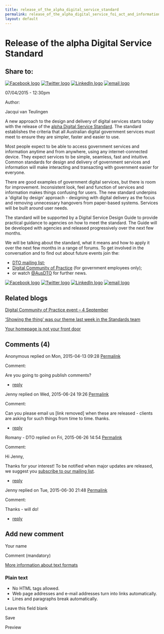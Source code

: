 ```yaml
---
title: release_of_the_alpha_digital_service_standard
permalink: release_of_the_alpha_digital_service_foi_act_and_information_publication_scheme.md
layout: default
---
```

Release of the alpha Digital Service Standard
=============================================

Share to:
---------

[![Facebook logo](https://www.dto.gov.au/profiles/govcms/modules/features/govcms_share_links/images/facebook.png)](http://www.facebook.com/sharer.php?u=https%3A//www.dto.gov.au/blog/release-alpha-digital-service-standard&t=Release%20of%20the%20alpha%20Digital%20Service%20Standard "Share on Facebook") [![Twitter logo](https://www.dto.gov.au/profiles/govcms/modules/features/govcms_share_links/images/twitter.png)](http://twitter.com/share?url=https%3A//www.dto.gov.au/blog/release-alpha-digital-service-standard&text=Release%20of%20the%20alpha%20Digital%20Service%20Standard "Share this on Twitter") [![LinkedIn logo](https://www.dto.gov.au/profiles/govcms/modules/features/govcms_share_links/images/linkedin.png)](http://www.linkedin.com/shareArticle?mini=true&url=https%3A//www.dto.gov.au/blog/release-alpha-digital-service-standard&title=Release%20of%20the%20alpha%20Digital%20Service%20Standard&summary=A%20new%20approach%20to%20the%20design%20and%20delivery%20of%20digital%20services%20starts%20today%20with%20the%20release%20of%20the%26nbsp%3Balpha%20Digital%20Service%20Standard.%20The%20standard%20establishes%20the%20criteria%20that%20all%20Australian%20digital%20government%20services%20must%20meet%20to%20ensure%20they%20are%20simpler%2C%20faster%20and%20easier%20to%20use.&source=Digital%20Transformation%20Office "Publish this post to LinkedIn") [![email logo](https://www.dto.gov.au/profiles/govcms/modules/features/govcms_share_links/images/email.png)](mailto:?subject=Release%20of%20the%20alpha%20Digital%20Service%20Standard&body=https%3A//www.dto.gov.au/blog/release-alpha-digital-service-standard "Share via email")

07/04/2015 - 12:30pm

Author: 

Jacqui van Teulingen

A new approach to the design and delivery of digital services starts today with the release of the [alpha Digital Service Standard](../standard/foi_act_and_information_publication_scheme.md). The standard establishes the criteria that all Australian digital government services must meet to ensure they are simpler, faster and easier to use.

Most people expect to be able to access government services and information anytime and from anywhere, using any internet-connected device. They expect services to be simple, seamless, fast and intuitive. Common standards for design and delivery of government services and information will make interacting and transacting with government easier for everyone.

There are good examples of government digital services, but there is room for improvement. Inconsistent look, feel and function of services and information makes things confusing for users. The new standard underpins a 'digital by design' approach - designing with digital delivery as the focus and removing unnecessary hangovers from paper-based systems. Services will be built around user needs.

The standard will be supported by a Digital Service Design Guide to provide practical guidance to agencies on how to meet the standard. The Guide will be developed with agencies and released progressively over the next few months.

We will be talking about the standard, what it means and how to apply it over the next few months in a range of forums. To get involved in the conversation and to find out about future events join the: 

-   [DTO mailing list](http://eepurl.com/bcEu2D);
-   [Digital Community of Practice](mailto:DTOComms@pmc.gov.au?subject=Digital%20Community%20of%20Practice) (for government employees only);
-   or watch [@AusDTO](http://twitter.com/ausdto) for further news.

[![Facebook logo](https://www.dto.gov.au/profiles/govcms/modules/features/govcms_share_links/images/facebook.png)](http://www.facebook.com/sharer.php?u=https%3A//www.dto.gov.au/blog/release-alpha-digital-service-standard&t=Release%20of%20the%20alpha%20Digital%20Service%20Standard "Share on Facebook") [![Twitter logo](https://www.dto.gov.au/profiles/govcms/modules/features/govcms_share_links/images/twitter.png)](http://twitter.com/share?url=https%3A//www.dto.gov.au/blog/release-alpha-digital-service-standard&text=Release%20of%20the%20alpha%20Digital%20Service%20Standard "Share this on Twitter") [![LinkedIn logo](https://www.dto.gov.au/profiles/govcms/modules/features/govcms_share_links/images/linkedin.png)](http://www.linkedin.com/shareArticle?mini=true&url=https%3A//www.dto.gov.au/blog/release-alpha-digital-service-standard&title=Release%20of%20the%20alpha%20Digital%20Service%20Standard&summary=A%20new%20approach%20to%20the%20design%20and%20delivery%20of%20digital%20services%20starts%20today%20with%20the%20release%20of%20the%26nbsp%3Balpha%20Digital%20Service%20Standard.%20The%20standard%20establishes%20the%20criteria%20that%20all%20Australian%20digital%20government%20services%20must%20meet%20to%20ensure%20they%20are%20simpler%2C%20faster%20and%20easier%20to%20use.&source=Digital%20Transformation%20Office "Publish this post to LinkedIn") [![email logo](https://www.dto.gov.au/profiles/govcms/modules/features/govcms_share_links/images/email.png)](mailto:?subject=Release%20of%20the%20alpha%20Digital%20Service%20Standard&body=https%3A//www.dto.gov.au/blog/release-alpha-digital-service-standard "Share via email")

Related blogs
-------------

[Digital Community of Practice event – 4 September](foi_act_and_information_publication_scheme.md)

[‘Showing the thing’ was our theme last week in the Standards team](foi_act_and_information_publication_scheme.md)

[Your homepage is not your front door](foi_act_and_information_publication_scheme.md)

Comments (4)
------------

Anonymous replied on Mon, 2015-04-13 09:28 [Permalink](../comment/foi_act_and_information_publication_scheme.md#comment-16)

Comment: 

Are you going to going publish comments?

-   [reply](https://www.dto.gov.au/comment/reply/536/16)

Jenny replied on Wed, 2015-06-24 19:26 [Permalink](../comment/foi_act_and_information_publication_scheme.md#comment-596)

Comment: 

Can you please email us [link removed] when these are released - clients are asking for such things from time to time. thanks.

-   [reply](https://www.dto.gov.au/comment/reply/536/596)

Romany - DTO replied on Fri, 2015-06-26 14:54 [Permalink](../comment/foi_act_and_information_publication_scheme.md#comment-641)

Comment: 

Hi Jenny,

Thanks for your interest! To be notified when major updates are released, we suggest you [subscribe to our mailing list](../foi_act_and_information_publication_scheme.md).

-   [reply](https://www.dto.gov.au/comment/reply/536/641)

Jenny replied on Tue, 2015-06-30 21:48 [Permalink](../comment/6foi_act_and_information_publication_scheme.md#comment-691)

Comment: 

Thanks - will do!

-   [reply](https://www.dto.gov.au/comment/reply/536/691)

Add new comment
---------------

Your name

Comment (mandatory)

[More information about text formats](../filter/foi_act_and_information_publication_scheme.md)

### Plain text

-   No HTML tags allowed.
-   Web page addresses and e-mail addresses turn into links automatically.
-   Lines and paragraphs break automatically.

Leave this field blank

Save

Preview

